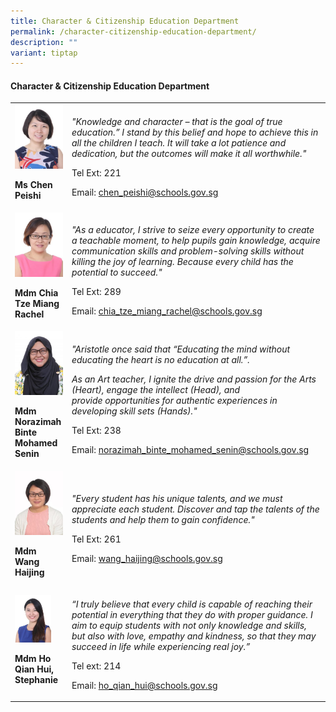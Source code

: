 ```yaml
---
title: Character & Citizenship Education Department
permalink: /character-citizenship-education-department/
description: ""
variant: tiptap
---
```

<h4><strong>Character &amp; Citizenship Education Department</strong></h4>
<table>
<tbody>
<tr>
<td rowspan="1" colspan="1">
<div class="isomer-image-wrapper">
<img style="width:100%;" height="auto" width="100%" src="/images/cha3.jpg">
</div>
<p><strong>Ms Chen Peishi</strong>
</p>
</td>
<td rowspan="1" colspan="1">
<p><em>"Knowledge and character – that is the goal of true education.” I stand by this belief and hope to achieve this in all the children I teach. It will take a lot patience and dedication, but the outcomes will make it all worthwhile."</em>
</p>
<p>Tel Ext: 221</p>
<p>Email:&nbsp;<a href="mailto:chen_peishi@schools.gov.sg" rel="noopener noreferrer nofollow" target="_blank">chen_peishi@schools.gov.sg</a>
</p>
</td>
</tr>
<tr>
<td rowspan="1" colspan="1">
<div class="isomer-image-wrapper">
<img style="width:100%;" height="auto" width="100%" src="/images/cha7.jpg">
</div>
<p><strong>Mdm Chia Tze Miang Rachel</strong>
</p>
</td>
<td rowspan="1" colspan="1">
<p><em>"As a educator, I strive to seize every opportunity to create a teachable moment, to help pupils gain knowledge, acquire communication skills and problem-solving skills without killing the joy of learning. Because every child has the potential to succeed."</em>
</p>
<p>Tel Ext: 289</p>
<p>Email:&nbsp;<a href="mailto:chia_tze_miang_rachel@schools.gov.sg" rel="noopener noreferrer nofollow" target="_blank">chia_tze_miang_rachel@schools.gov.sg</a>
</p>
</td>
</tr>
<tr>
<td rowspan="1" colspan="1">
<div class="isomer-image-wrapper">
<img style="width:100%;" height="auto" width="100%" src="/images/pam6.jpg">
</div>
<p><strong>Mdm Norazimah Binte Mohamed Senin</strong>
</p>
</td>
<td rowspan="1" colspan="1">
<p><em>"Aristotle once said that “Educating the mind without educating the heart is no education at all.”.</em>
</p>
<p><em>As an Art teacher, I&nbsp;ignite the drive and passion for the Arts (Heart), engage the intellect (Head), and provide&nbsp;opportunities for authentic experiences in developing skill sets (Hands)."</em>
</p>
<p>Tel Ext: 238</p>
<p>Email:&nbsp;<a href="mailto:norazimah_binte_mohamed_senin@schools.gov.sg" rel="noopener noreferrer nofollow" target="_blank">norazimah_binte_mohamed_senin@schools.gov.sg</a>
</p>
</td>
</tr>
<tr>
<td rowspan="1" colspan="1">
<div class="isomer-image-wrapper">
<img style="width:100%;" height="auto" width="100%" src="/images/mtl12.jpg">
</div>
<p><strong>Mdm Wang Haijing</strong>
</p>
</td>
<td rowspan="1" colspan="1">
<p><em>"Every student has his unique talents, and we must appreciate each student. Discover and tap the talents of the students and help them to gain confidence."</em>
</p>
<p>Tel Ext: 261</p>
<p>Email:&nbsp;<a href="mailto:wang_haijing@schools.gov.sg" rel="noopener noreferrer nofollow" target="_blank">wang_haijing@schools.gov.sg</a>
</p>
</td>
</tr>
<tr>
<td rowspan="1" colspan="1">
<div class="isomer-image-wrapper">
<img style="width: 75%;" height="auto" width="100%" src="/images/pam9.jpg">
</div>
<p><strong>Mdm Ho Qian Hui, Stephanie</strong>
</p>
</td>
<td rowspan="1" colspan="1">
<p><em>“I truly believe that every child is capable of reaching their potential in everything that they do with proper guidance. I aim to equip students with not only knowledge and skills, but also with love, empathy and kindness, so that they may succeed in life while experiencing real joy.”</em>
</p>
<p>Tel ext: 214</p>
<p>Email:&nbsp;<a href="mailto:ho_qian_hui@schools.gov.sg" rel="noopener noreferrer nofollow" target="_blank">ho_qian_hui@schools.gov.sg</a>
</p>
</td>
</tr>
</tbody>
</table>
<p></p>